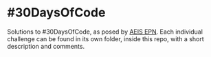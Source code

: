 # \#30DaysOfCode

Solutions to #30DaysOfCode, as posed by [AEIS EPN](https://www.instagram.com/aeis_epn/). Each individual challenge can be found in its own folder, inside this repo, with a short description and comments.
